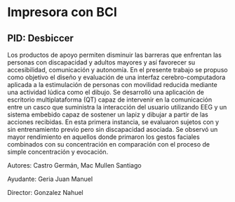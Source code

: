 ﻿# Impresora con BCI

## PID: Desbiccer


Los productos de apoyo permiten disminuir las barreras que enfrentan las personas con discapacidad y adultos mayores y así favorecer su accesibilidad, comunicación y autonomía. En el presente trabajo se propuso como objetivo el diseño y evaluación de una interfaz cerebro-computadora aplicada a la estimulación de personas con movilidad reducida mediante una actividad lúdica como el dibujo. Se desarrolló una aplicación de escritorio multiplataforma (QT) capaz de intervenir en la comunicación entre un casco que suministra la interacción del usuario utilizando EEG y un sistema embebido capaz de sostener un lapiz y dibujar a partir de las acciones recibidas. En esta primera instancia, se evaluaron sujetos con y sin entrenamiento previo pero sin discapacidad asociada. Se observó un mayor rendimiento en aquellos donde primaron los gestos faciales combinados con su concentración en comparación con el proceso de simple concentración y evocación.

Autores:	Castro Germán, Mac Mullen Santiago

Ayudante:	Geria Juan Manuel

Director:	Gonzalez Nahuel